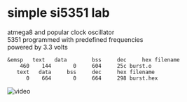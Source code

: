 #  simple si5351 lab

atmega8 and popular clock oscillator<br>
5351 programmed with predefined frequencies<br>
powered by 3.3 volts<br>

`&emsp   text   data	    bss	    dec	    hex	filename`<br>
`    460    144	      0	    604	    25c	burst.o`<br>
`   text   data	    bss	    dec	    hex	filename`<br>
`      0    664	      0	    664	    298	burst.hex`<br>

![video](video.gif)
